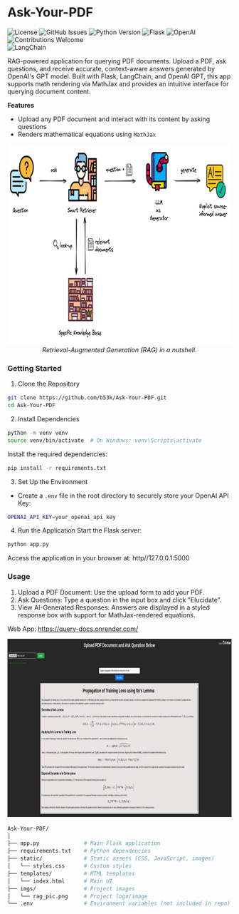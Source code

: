 # Ask-Your-PDF

![License](https://img.shields.io/github/license/b53k/Ask-Your-PDF) ![GitHub Issues](https://img.shields.io/github/issues/b53k/Ask-Your-PDF)
![Python Version](https://img.shields.io/badge/python-3.10%2B-blue) ![Flask](https://img.shields.io/badge/Flask-3.1+-black?logo=flask) ![OpenAI](https://img.shields.io/badge/OpenAI-GPT-blueviolet?logo=openai) ![Contributions Welcome](https://img.shields.io/badge/contributions-welcome-brightgreen) <br>
![LangChain](https://img.shields.io/badge/langchain-1C3C3C?style=for-the-badge&logo=langchain&logoColor=white)

RAG-powered application for querying PDF documents. Upload a PDF, ask questions, and receive accurate, context-aware answers generated by OpenAI's GPT model. Built with Flask, LangChain, and OpenAI GPT, this app supports math rendering via MathJax and provides an intuitive interface for querying document content.

**Features**
* Upload any PDF document and interact with its content by asking questions
* Renders mathematical equations using `MathJax`

<p align='center'>
  <img src="/imgs/rag_pic.png" width="800" height="450"><br>
  <em>Retrieval-Augmented Generation (RAG) in a nutshell.</em>
</p>

### Getting Started
1. Clone the Repository
```bash
git clone https://github.com/b53k/Ask-Your-PDF.git
cd Ask-Your-PDF
```
2. Install Dependencies
```bash
python -m venv venv
source venv/bin/activate  # On Windows: venv\Scripts\activate
```
Install the required dependencies:
```bash
pip install -r requirements.txt
```
3. Set Up the Environment
* Create a `.env` file in the root directory to securely store your OpenAI API Key:
```bash
OPENAI_API_KEY=your_openai_api_key
```
4. Run the Application
Start the Flask server:
```bash
python app.py
```
Access the application in your browser at: http//127.0.0.1:5000

### Usage
1. Upload a PDF Document: Use the upload form to add your PDF.
2. Ask Questions: Type a question in the input box and click "Elucidate".
3. View AI-Generated Responses: Answers are displayed in a styled response box with support for MathJax-rendered equations.

Web App: https://query-docs.onrender.com/

<p align='center'>
  <img src="/imgs/demo.png" width="900" height="400"><br>
</p>

``` bash
Ask-Your-PDF/
│
├── app.py              # Main Flask application
├── requirements.txt    # Python dependencies
├── static/             # Static assets (CSS, JavaScript, images)
│   └── styles.css      # Custom styles
├── templates/          # HTML templates
│   └── index.html      # Main UI
├── imgs/               # Project images
│   └── rag_pic.png     # Project logo/image
└── .env                # Environment variables (not included in repo)
```
